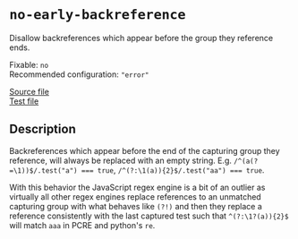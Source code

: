 # `no-early-backreference`

Disallow backreferences which appear before the group they reference ends.

Fixable: `no` <br> Recommended configuration: `"error"`

[Source file](https://github.com/RunDevelopment/eslint-plugin-clean-regex/blob/master/lib/rules/no-early-backreference.js) <br> [Test file](https://github.com/RunDevelopment/eslint-plugin-clean-regex/blob/master/tests/lib/rules/no-early-backreference.js)


## Description

Backreferences which appear before the end of the capturing group they reference, will always be replaced with an empty string. E.g. `/^(a(?=\1))$/.test("a") === true`, `/^(?:\1(a)){2}$/.test("aa") === true`.

With this behavior the JavaScript regex engine is a bit of an outlier as virtually all other regex engines replace references to an unmatched capturing group with what behaves like `(?!)` and then they replace a reference consistently with the last captured test such that `^(?:\1?(a)){2}$` will match `aaa` in PCRE and python's `re`.
